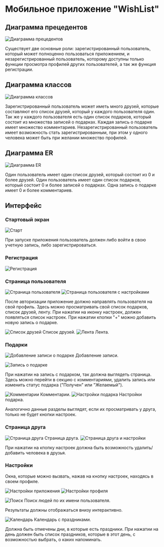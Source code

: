 Мобильное приложение "WishList"
========================
Диаграмма прецедентов
--------
![Диаграмма прецедентов](https://pp.userapi.com/c626225/v626225670/4f9ad/476CWkRBGUc.jpg "Диаграмма прецедентов")

Существует две основные роли: зарегистрированный пользователь, который может полноценно пользоваться приложением, и незарегистрированный пользователь, которому доступны только функции просмотра профилей других пользователей, а так же функция регистрации.

Диаграмма классов
--------
![Диаграмма классов](https://pp.userapi.com/c626225/v626225670/4f9b5/5msmVQugne0.jpg "Диаграмма классов")

Зарегистрированный пользователь может иметь много друзей, которые составляют его список друзей, который у каждого пользователя один.
Так же у каждого пользователя есть один список подарков, который состоит из множества записей о подарках. Каждая запись о подарке имеет множество комментариев.
Незарегистрированный пользователь имеет возможность стать зарегистрированным, при этом у одного человека может быть при желании множество профилей.

Диаграмма ER
--------
![Диаграмма ER](https://pp.userapi.com/c626225/v626225670/4fe43/97y_1mIaubI.jpg "Диаграмма ER")

Один пользователь имеет один список друзей, который состоит из 0 и более друзей.
Один пользователь имеет один список подарков, который состоит 0 и более записей о подарках. 
Одна запись о подарке имеет 0 и более комментариев.

Интерфейс
-----------
### Стартовый экран ###
![Старт](https://pp.userapi.com/c626225/v626225670/4f466/8nXj6GcWWWc.jpg "Стартовый экран") 

При запуске приложения пользователь должен либо войти в свою учетную запись, либо зарегистрироваться.

### Регистрация ###
![Регистрация](https://pp.userapi.com/c626225/v626225670/4f46d/bbQ9gmFfxNc.jpg "Регистрация") 

### Страница пользователя ###
![Страница пользователя](https://pp.userapi.com/c626225/v626225670/4f48c/ivXVNtUrIEc.jpg "Страница пользователя") 
![Страница пользователя с настройками](https://pp.userapi.com/c626225/v626225670/4f4b7/-Nwysedvboc.jpg "Страница пользователя с настройками") 

После авторизации приложение должно направлять пользователя на свой профиль. Здесь можно просматривать свой список подарков, список друзей, ленту. При нажатии на иконку настроек, должен появляться список настроек. При нажатии кпопки "+" можно добавить новую запись о подарке.

![Список друзей](https://pp.userapi.com/c626225/v626225670/4f484/nHh26HKVSe8.jpg "Список друзей") Список друзей.
![Лента](https://pp.userapi.com/c626225/v626225670/4f47c/US6HAIiTdAU.jpg "Лента") Лента.

### Подарки ###
![Добавление записи о подарке](https://pp.userapi.com/c626225/v626225670/4f493/s5FA3PHQi2c.jpg "Добавление записи о подарке") 
Добавление записи.

![Запись о подарке](https://pp.userapi.com/c626225/v626225670/4f49a/mWepSWCgQj8.jpg "Запись о подарке") 

При нажатии на запись с подарком, так должна выглядеть страница. Здесь можно перейти в секцию с комментариями, удалить запись или изменить статус подарка ("Получен" или "Желаемый").


![Комментарии](https://pp.userapi.com/c626225/v626225670/4f4a1/rlbl3yf6pYQ.jpg "Комментарии") Комментарии.
![Настройки подарка](https://pp.userapi.com/c626225/v626225670/4f4a8/eo6PXhxhlLU.jpg "Настройки подарка") Настройки подарка.

Аналогично данные разделы выглядят, если их просматривать у друга, только не будет кнопки настроек.

### Страница друга ###
![Страница друга](https://pp.userapi.com/c626225/v626225670/4f4da/MMu9dRoGmfE.jpg "Страница друга") Страница друга.
![Страница друга и настройки](https://pp.userapi.com/c626225/v626225670/4f4d3/gFyrxHKJ0Cc.jpg "Страница друга и настройки") 

При нажатии на кпопку настроек должна быть возможность удалить/добавить человека в друзья.

### Настройки ###
Окна, которые можно вызвать, нажав на кнопку настроек, находясь в своем профиле.

![Настройки приложения](https://pp.userapi.com/c626225/v626225670/4f512/S_1iWLOI1wY.jpg "Настройки приложения") 
![Настройки профиля](https://pp.userapi.com/c626225/v626225670/4f550/zuU5pqW5Rt8.jpg "Настройки профиля]") 

![Поиск](https://pp.userapi.com/c626225/v626225670/4f4af/ZuhOXsod1bQ.jpg "Поиск") Поиск людей по их имени пользователя. 

Результаты должны отображаться внизу интерактивно.

![Календарь](https://pp.userapi.com/c626225/v626225670/4f4f7/dOidyUxHyQw.jpg "Календарь") Календарь с праздниками. 

Должна быть отмечены дни, в которые есть праздники. При нажатии на день должен быть список праздников, которые в этот день, с возможностью выбрать, о каких напоминать.
